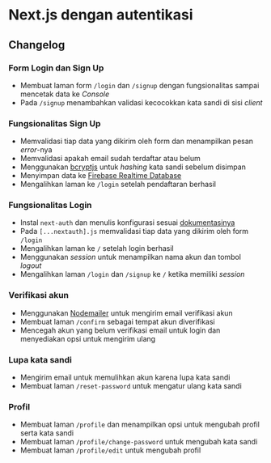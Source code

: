 # Next.js dengan autentikasi

## Changelog

### Form Login dan Sign Up

- Membuat laman form `/login` dan `/signup` dengan fungsionalitas sampai mencetak data ke _Console_
- Pada `/signup` menambahkan validasi kecocokkan kata sandi di sisi _client_

### Fungsionalitas Sign Up

- Memvalidasi tiap data yang dikirim oleh form dan menampilkan pesan _error_-nya
- Memvalidasi apakah email sudah terdaftar atau belum
- Menggunakan [bcryptjs](https://www.npmjs.com/package/bcryptjs) untuk _hashing_ kata sandi sebelum disimpan
- Menyimpan data ke [Firebase Realtime Database](https://console.firebase.google.com/)
- Mengalihkan laman ke `/login` setelah pendaftaran berhasil

### Fungsionalitas Login

- Instal `next-auth` dan menulis konfigurasi sesuai [dokumentasinya](https://next-auth.js.org/getting-started/example)
- Pada `[...nextauth].js` memvalidasi tiap data yang dikirim oleh form `/login`
- Mengalihkan laman ke `/` setelah login berhasil
- Menggunakan _session_ untuk menampilkan nama akun dan tombol _logout_
- Mengalihkan laman `/login` dan `/signup` ke `/` ketika memiliki _session_

### Verifikasi akun

- Menggunakan [Nodemailer](https://nodemailer.com/about/) untuk mengirim email verifikasi akun
- Membuat laman `/confirm` sebagai tempat akun diverifikasi
- Mencegah akun yang belum verifikasi email untuk login dan menyediakan opsi untuk mengirim ulang

### Lupa kata sandi

- Mengirim email untuk memulihkan akun karena lupa kata sandi
- Membuat laman `/reset-password` untuk mengatur ulang kata sandi

### Profil

- Membuat laman `/profile` dan menampilkan opsi untuk mengubah profil serta kata sandi
- Membuat laman `/profile/change-password` untuk mengubah kata sandi
- Membuat laman `/profile/edit` untuk mengubah profil
